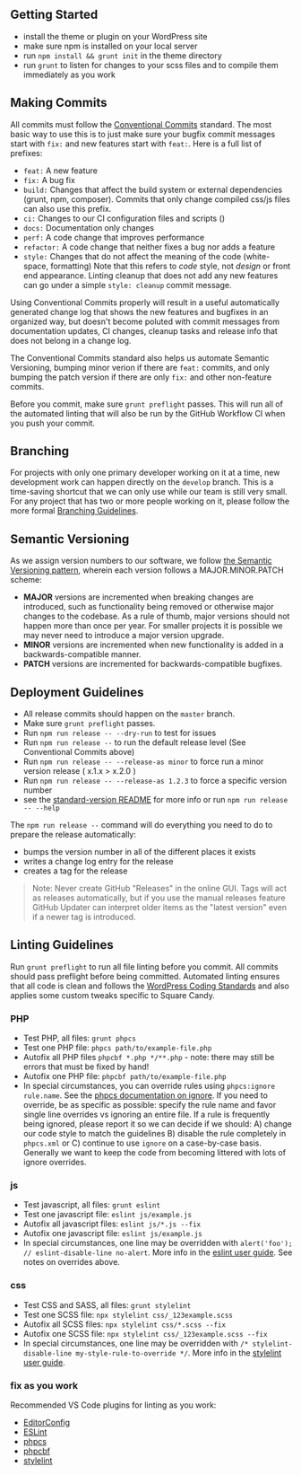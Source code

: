 ## Getting Started

* install the theme or plugin on your WordPress site
* make sure npm is installed on your local server
* run `npm install && grunt init` in the theme directory
* run `grunt` to listen for changes to your scss files and to compile them immediately as you work

## Making Commits

All commits must follow the [Conventional Commits](https://www.conventionalcommits.org/) standard. The most basic way to use this is to just make sure your bugfix commit messages start with `fix:` and new features start with `feat:`. Here is a full list of prefixes:

* `feat:` A new feature
* `fix:` A bug fix
* `build:` Changes that affect the build system or external dependencies (grunt, npm, composer). Commits that only change compiled css/js files can also use this prefix.
* `ci:` Changes to our CI configuration files and scripts ()
* `docs:` Documentation only changes
* `perf:` A code change that improves performance
* `refactor:` A code change that neither fixes a bug nor adds a feature
* `style:` Changes that do not affect the meaning of the code (white-space, formatting) Note that this refers to *code* style, not *design* or front end appearance. Linting cleanup that does not add any new features can go under a simple `style: cleanup` commit message.

Using Conventional Commits properly will result in a useful automatically generated change log that shows the new features and bugfixes in an organized way, but doesn't become poluted with commit messages from documentation updates, CI changes, cleanup tasks and release info that does not belong in a change log.

The Conventional Commits standard also helps us automate Semantic Versioning, bumping minor verion if there are `feat:` commits, and only bumping the patch version if there are only `fix:` and other non-feature commits.

Before you commit, make sure `grunt preflight` passes. This will run all of the automated linting that will also be run by the GitHub Workflow CI when you push your commit.

## Branching

For projects with only one primary developer working on it at a time, new development work can happen directly on the `develop` branch. This is a time-saving shortcut that we can only use while our team is still very small. For any project that has two or more people working on it, please follow the more formal [Branching Guidelines](/branching-guidelines).

## Semantic Versioning

As we assign version numbers to our software, we follow [the Semantic Versioning pattern](http://semver.org/), wherein each version follows a MAJOR.MINOR.PATCH scheme:

* **MAJOR** versions are incremented when breaking changes are introduced, such as functionality being removed or otherwise major changes to the codebase. As a rule of thumb, major versions should not happen more than once per year. For smaller projects it is possible we may never need to introduce a major version upgrade.
* **MINOR** versions are incremented when new functionality is added in a backwards-compatible manner.
* **PATCH** versions are incremented for backwards-compatible bugfixes.

## Deployment Guidelines

* All release commits should happen on the `master` branch.
* Make sure `grunt preflight` passes.
* Run `npm run release -- --dry-run` to test for issues
* Run `npm run release --` to run the default release level (See Conventional Commits above)
* Run `npm run release -- --release-as minor` to force run a minor version release ( x.1.x > x.2.0 )
* Run `npm run release -- --release-as 1.2.3` to force a specific version number
* see the [standard-version README](https://github.com/conventional-changelog/standard-version) for more info or run `npm run release -- --help`

The `npm run release --` command will do everything you need to do to prepare the release automatically:
* bumps the version number in all of the different places it exists
* writes a change log entry for the release
* creates a tag for the release

> Note: Never create GitHub "Releases" in the online GUI. Tags will act as releases automatically, but if you use the manual releases feature GitHub Updater can interpret older items as the "latest version" even if a newer tag is introduced.

## Linting Guidelines

Run `grunt preflight` to run all file linting before you commit. All commits should pass preflight before being committed. Automated linting ensures that all code is clean and follows the [WordPress Coding Standards](https://make.wordpress.org/core/handbook/best-practices/coding-standards/) and also applies some custom tweaks specific to Square Candy. 

### PHP

* Test PHP, all files: `grunt phpcs`
* Test one PHP file: `phpcs path/to/example-file.php`
* Autofix all PHP files `phpcbf *.php */**.php` - note: there may still be errors that must be fixed by hand!
* Autofix one PHP file: `phpcbf path/to/example-file.php`
* In special circumstances, you can override rules using `phpcs:ignore rule.name`. See the [phpcs documentation on ignore](https://github.com/squizlabs/PHP_CodeSniffer/wiki/Advanced-Usage#ignoring-parts-of-a-file). If you need to override, be as specific as possible: specify the rule name and favor single line overrides vs ignoring an entire file. If a rule is frequently being ignored, please report it so we can decide if we should: A) change our code style to match the guidelines B) disable the rule completely in `phpcs.xml` or C) continue to use `ignore` on a case-by-case basis. Generally we want to keep the code from becoming littered with lots of ignore overrides.

### js

* Test javascript, all files: `grunt eslint`
* Test one javascript file: `eslint js/example.js`
* Autofix all javascript files: `eslint js/*.js --fix`
* Autofix one javascript file: `eslint js/example.js`
* In special circumstances, one line may be overridden with `alert('foo'); // eslint-disable-line no-alert`. More info in the [eslint user guide](https://eslint.org/docs/user-guide/configuring#disabling-rules-with-inline-comments). See notes on overrides above.

### css

* Test CSS and SASS, all files: `grunt stylelint`
* Test one SCSS file: `npx stylelint css/_123example.scss`
* Autofix all SCSS files: `npx stylelint css/*.scss --fix`
* Autofix one SCSS file: `npx stylelint css/_123example.scss --fix`
* In special circumstances, one line may be overridden with `/* stylelint-disable-line my-style-rule-to-override */`. More info in the [stylelint user guide](https://stylelint.io/user-guide/ignore-code). 

### fix as you work

Recommended VS Code plugins for linting as you work:

* [EditorConfig](https://marketplace.visualstudio.com/items?itemName=EditorConfig.EditorConfig)
* [ESLint](https://marketplace.visualstudio.com/items?itemName=dbaeumer.vscode-eslint)
* [phpcs](https://marketplace.visualstudio.com/items?itemName=ikappas.phpcs)
* [phpcbf](https://marketplace.visualstudio.com/items?itemName=persoderlind.vscode-phpcbf)
* [stylelint](https://marketplace.visualstudio.com/items?itemName=stylelint.vscode-stylelint)

